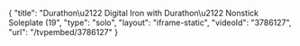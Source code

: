 {
    "title": "Durathon\u2122 Digital Iron with Durathon\u2122 Nonstick Soleplate (19",
    "type": "solo",
    "layout": "iframe-static",
    "videoId": "3786127",
    "url": "\/tvpembed\/3786127"
}